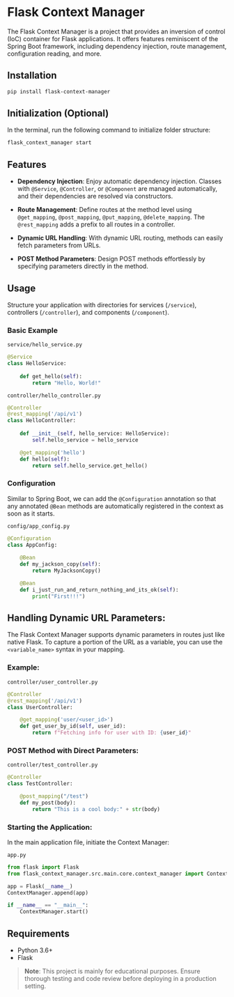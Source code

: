 # Flask Context Manager

The Flask Context Manager is a project that provides an inversion of control (IoC) container for Flask applications. It offers features reminiscent of the Spring Boot framework, including dependency injection, route management, configuration reading, and more.

## Installation

```bash
pip install flask-context-manager
```

## Initialization (Optional)

In the terminal, run the following command to initialize folder structure:

```bash
flask_context_manager start
```

## Features

- **Dependency Injection**: Enjoy automatic dependency injection. Classes with `@Service`, `@Controller`, or `@Component` are managed automatically, and their dependencies are resolved via constructors.

- **Route Management**: Define routes at the method level using `@get_mapping`, `@post_mapping`, `@put_mapping`, `@delete_mapping`. The `@rest_mapping` adds a prefix to all routes in a controller.

- **Dynamic URL Handling**: With dynamic URL routing, methods can easily fetch parameters from URLs.

- **POST Method Parameters**: Design POST methods effortlessly by specifying parameters directly in the method.

## Usage

Structure your application with directories for services (`/service`), controllers (`/controller`), and components (`/component`).

### Basic Example

`service/hello_service.py`
```python
@Service
class HelloService:
    
    def get_hello(self):
        return "Hello, World!"
```

`controller/hello_controller.py`
```python
@Controller
@rest_mapping('/api/v1')
class HelloController:
    
    def __init__(self, hello_service: HelloService):
        self.hello_service = hello_service

    @get_mapping('hello')
    def hello(self):
        return self.hello_service.get_hello()
```

### Configuration

Similar to Spring Boot, we can add the `@Configuration` annotation so that any annotated `@Bean` methods are automatically registered in the context as soon as it starts.

`config/app_config.py`
```python
@Configuration
class AppConfig:
    
    @Bean
    def my_jackson_copy(self):
        return MyJacksonCopy()

    @Bean
    def i_just_run_and_return_nothing_and_its_ok(self):
        print("First!!!")
```


## Handling Dynamic URL Parameters:

The Flask Context Manager supports dynamic parameters in routes just like native Flask. To capture a portion of the URL as a variable, you can use the `<variable_name>` syntax in your mapping.

### Example:

`controller/user_controller.py`
```python
@Controller
@rest_mapping('/api/v1')
class UserController:

    @get_mapping('user/<user_id>')
    def get_user_by_id(self, user_id):
        return f"Fetching info for user with ID: {user_id}"
```

### POST Method with Direct Parameters:

`controller/test_controller.py`
```python
@Controller
class TestController:

    @post_mapping("/test")
    def my_post(body):
        return "This is a cool body:" + str(body)
```

### Starting the Application:

In the main application file, initiate the Context Manager:

`app.py`

```python
from flask import Flask
from flask_context_manager.src.main.core.context_manager import ContextManager

app = Flask(__name__)
ContextManager.append(app)

if __name__ == "__main__":
    ContextManager.start()
```

## Requirements

- Python 3.6+ 
- Flask

> **Note**: This project is mainly for educational purposes. Ensure thorough testing and code review before deploying in a production setting.
